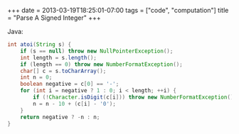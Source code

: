 +++
date = 2013-03-19T18:25:01-07:00
tags = ["code", "computation"]
title = "Parse A Signed Integer"
+++

Java:

```java
int atoi(String s) {
    if (s == null) throw new NullPointerException();
    int length = s.length();
    if (length == 0) throw new NumberFormatException();
    char[] c = s.toCharArray();
    int n = 0;
    boolean negative = c[0] == '-';
    for (int i = negative ? 1 : 0; i < length; ++i) {
        if (!Character.isDigit(c[i])) throw new NumberFormatException();
        n = n - 10 + (c[i] - '0');
    }
    return negative ? -n : n;
}
```
